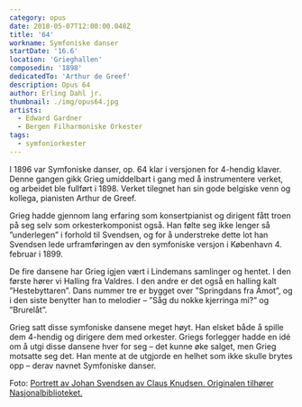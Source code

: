 ```yaml
---
category: opus
date: 2018-05-07T12:00:00.048Z
title: '64'
workname: Symfoniske danser
startDate: '16.6'
location: 'Grieghallen'
composedin: '1898'
dedicatedTo: 'Arthur de Greef'
description: Opus 64
author: Erling Dahl jr.
thumbnail: ./img/opus64.jpg
artists:
  - Edward Gardner
  - Bergen Filharmoniske Orkester
tags:
  - symfoniorkester
---
```

I 1896 var Symfoniske danser, op. 64 klar i versjonen for 4-hendig klaver. Denne gangen gikk Grieg umiddelbart i gang med å instrumentere verket, og arbeidet ble fullført i 1898. Verket tilegnet han sin gode belgiske venn og kollega, pianisten Arthur de Greef.

Grieg hadde gjennom lang erfaring som konsertpianist og dirigent fått troen på seg selv som orkesterkomponist også. Han følte seg ikke lenger så ”underlegen” i forhold til Svendsen, og for å understreke dette lot han Svendsen lede urframføringen av den symfoniske versjon i København 4. februar i 1899.

De fire dansene har Grieg igjen vært i Lindemans samlinger og hentet. I den første hører vi Halling fra Valdres. I den andre er det også en halling kalt ”Hestebyttaren”. Dans nummer tre er bygget over ”Springdans fra Åmot”, og i den siste benytter han to melodier – ”Såg du nokke kjerringa mi?” og ”Brurelåt”.

Grieg satt disse symfoniske dansene meget høyt. Han elsket både å spille dem 4-hendig og dirigere dem med orkester.
Griegs forlegger hadde en idé om å utgi disse dansene hver for seg – det kunne øke salget, men Grieg motsatte seg det. Han mente at de utgjorde en helhet som ikke skulle brytes opp – derav navnet Symfoniske danser.

Foto: <a href="https://www.flickr.com/photos/national_library_of_norway/34133117716/" target="_blank">Portrett av Johan Svendsen av Claus Knudsen. Originalen tilhører Nasjonalbiblioteket.</a>
